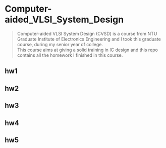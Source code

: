 # Computer-aided_VLSI_System_Design
> Computer-aided VLSI System Design (CVSD) is a course from NTU Graduate Institute of Electronics Engineering and I took this graduate course, during my senior year of college.  
> This course aims at giving a solid training in IC design and this repo contains all the homework I finished in this course.

## hw1
## hw2
## hw3
## hw4
## hw5 
